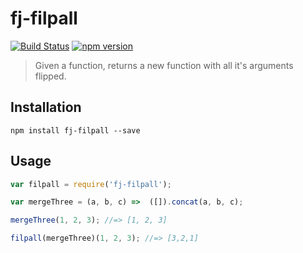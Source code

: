 # fj-filpall

[![Build Status](https://travis-ci.org/fp-js/fj-filpall.svg)](https://travis-ci.org/hemanth/fj-filpall) [![npm version](https://badge.fury.io/js/fj-filpall.svg)](http://badge.fury.io/js/fj-filpall)
> Given a function, returns a new function with all it's arguments flipped.

## Installation

`npm install fj-filpall --save`

## Usage

```js
var filpall = require('fj-filpall');

var mergeThree = (a, b, c) =>  ([]).concat(a, b, c);

mergeThree(1, 2, 3); //=> [1, 2, 3]

filpall(mergeThree)(1, 2, 3); //=> [3,2,1]
```
